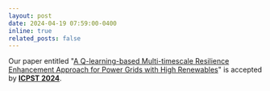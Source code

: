 ```yaml
---
layout: post
date: 2024-04-19 07:59:00-0400
inline: true
related_posts: false
---
```


Our paper entitled "[A Q-learning-based Multi-timescale Resilience Enhancement Approach for Power Grids with High Renewables](https://ieeexplore.ieee.org/abstract/document/10602353)" is accepted by **[ICPST 2024](https://www.icpst.org/)**.

